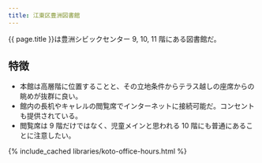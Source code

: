 ```yaml
---
title: 江東区豊洲図書館
---
```


{{ page.title }}は豊洲シビックセンター 9, 10, 11 階にある図書館だ。

## 特徴

* 本館は高層階に位置することと、その立地条件からテラス越しの座席からの眺めが抜群に良い。
* 館内の長机やキャレルの閲覧席でインターネットに接続可能だ。コンセントも提供されている。
* 閲覧席は 9 階だけではなく、児童メインと思われる 10 階にも普通にあることに注意したい。

{% include_cached libraries/koto-office-hours.html %}
